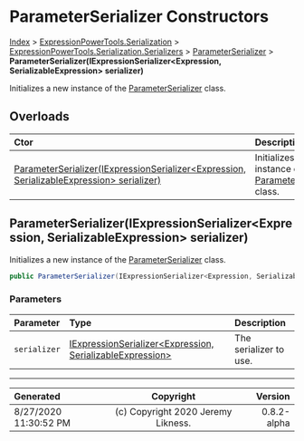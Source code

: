 ﻿# ParameterSerializer Constructors

[Index](../index.md) > [ExpressionPowerTools.Serialization](ExpressionPowerTools.Serialization.a.md) > [ExpressionPowerTools.Serialization.Serializers](ExpressionPowerTools.Serialization.Serializers.n.md) > [ParameterSerializer](ExpressionPowerTools.Serialization.Serializers.ParameterSerializer.cs.md) > **ParameterSerializer(IExpressionSerializer&lt;Expression, SerializableExpression> serializer)**

Initializes a new instance of the [ParameterSerializer](ExpressionPowerTools.Serialization.Serializers.ParameterSerializer.cs.md) class.

## Overloads

| Ctor | Description |
| :-- | :-- |
| [ParameterSerializer(IExpressionSerializer&lt;Expression, SerializableExpression> serializer)](#parameterserializeriexpressionserializerexpression-serializableexpression-serializer) | Initializes a new instance of the [ParameterSerializer](ExpressionPowerTools.Serialization.Serializers.ParameterSerializer.cs.md) class. |

## ParameterSerializer(IExpressionSerializer&lt;Expression, SerializableExpression> serializer)

Initializes a new instance of the [ParameterSerializer](ExpressionPowerTools.Serialization.Serializers.ParameterSerializer.cs.md) class.

```csharp
public ParameterSerializer(IExpressionSerializer<Expression, SerializableExpression> serializer)
```

### Parameters

| Parameter | Type | Description |
| :-- | :-- | :-- |
| `serializer` | [IExpressionSerializer&lt;Expression, SerializableExpression>](ExpressionPowerTools.Serialization.Signatures.IExpressionSerializer`2.i.md) | The serializer to use. |



---

| Generated | Copyright | Version |
| :-- | :-: | --: |
| 8/27/2020 11:30:52 PM | (c) Copyright 2020 Jeremy Likness. | 0.8.2-alpha |
